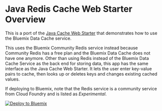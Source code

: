 # Java Redis Cache Web Starter Overview

This is a port of the [Java Cache Web Starter](https://github.com/IBM-Bluemix/java-datacache)  that demonstrates how to use the Bluemix Data Cache service. 

This  uses  the Bluemix Community Redis  service instead because Community Redis has a free plan and the Bluemix Data Cache does not have one anymore. 
Other than using Redis instead of the Bluemix Data Cache Service as the back end for storing data, this app has the same interface  as the  Java  Cache Web Starter. It lets the user enter key-value pairs to cache, then looks up or deletes keys and changes existing cached values.

If deploying to Bluemix, note that the Redis  service is a community service from Cloud Foundry and is listed as *Experimental*. 

[![Deploy to Bluemix](https://bluemix.net/deploy/button.png)](https://bluemix.net/deploy??repository=https://github.com/ibmecod/java-rediscache.git)


